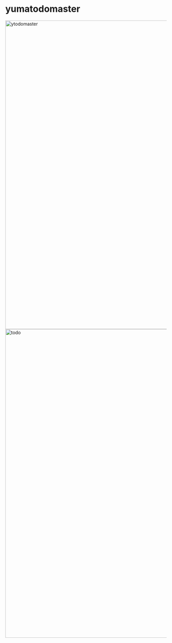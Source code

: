 # yumatodomaster

<img width="960" alt="ytodomaster" src="https://user-images.githubusercontent.com/50608342/57752193-35b31400-7723-11e9-9a01-d9d6928f68c6.PNG">

<img width="960" alt="todo" src="https://user-images.githubusercontent.com/50608342/57752684-ec63c400-7724-11e9-9d57-60cac9392af7.PNG">
